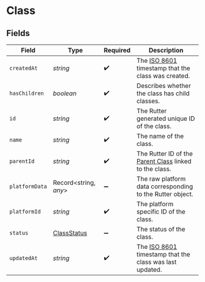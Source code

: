 # Class


## Fields

| Field                                                                                                             | Type                                                                                                              | Required                                                                                                          | Description                                                                                                       |
| ----------------------------------------------------------------------------------------------------------------- | ----------------------------------------------------------------------------------------------------------------- | ----------------------------------------------------------------------------------------------------------------- | ----------------------------------------------------------------------------------------------------------------- |
| `createdAt`                                                                                                       | *string*                                                                                                          | :heavy_check_mark:                                                                                                | The [ISO 8601](https://www.iso.org/iso-8601-date-and-time-format.html) timestamp that the class was created.      |
| `hasChildren`                                                                                                     | *boolean*                                                                                                         | :heavy_check_mark:                                                                                                | Describes whether the class has child classes.                                                                    |
| `id`                                                                                                              | *string*                                                                                                          | :heavy_check_mark:                                                                                                | The Rutter generated unique ID of the class.                                                                      |
| `name`                                                                                                            | *string*                                                                                                          | :heavy_check_mark:                                                                                                | The name of the class.                                                                                            |
| `parentId`                                                                                                        | *string*                                                                                                          | :heavy_check_mark:                                                                                                | The Rutter ID of the [Parent Class](/rest/version/classes) linked to the class.                                   |
| `platformData`                                                                                                    | Record<string, *any*>                                                                                             | :heavy_minus_sign:                                                                                                | The raw platform data corresponding to the Rutter object.                                                         |
| `platformId`                                                                                                      | *string*                                                                                                          | :heavy_check_mark:                                                                                                | The platform specific ID of the class.                                                                            |
| `status`                                                                                                          | [ClassStatus](../../models/shared/classstatus.md)                                                                 | :heavy_minus_sign:                                                                                                | The status of the class.                                                                                          |
| `updatedAt`                                                                                                       | *string*                                                                                                          | :heavy_check_mark:                                                                                                | The [ISO 8601](https://www.iso.org/iso-8601-date-and-time-format.html) timestamp that the class was last updated. |